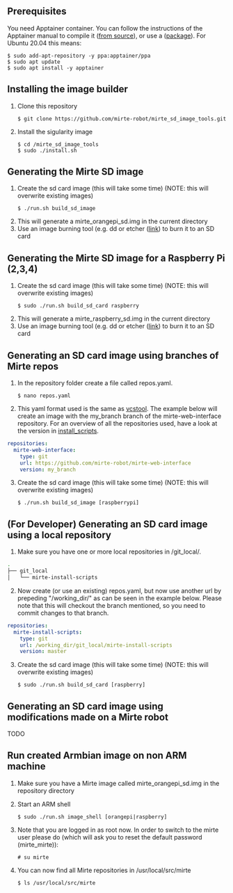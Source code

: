 ## Prerequisites

You need Apptainer container. You can follow the instructions of the Apptainer manual to compile it ([from source](https://github.com/apptainer/apptainer/blob/main/INSTALL.md)), or use a ([package](https://apptainer.org/docs/admin/main/installation.html#install-debian-packages)). For Ubuntu 20.04 this means:
   ```
   $ sudo add-apt-repository -y ppa:apptainer/ppa
$ sudo apt update
$ sudo apt install -y apptainer
   ```


## Installing the image builder

1. Clone this repository
   ```
   $ git clone https://github.com/mirte-robot/mirte_sd_image_tools.git
   ```
2. Install the sigularity image
   ```
   $ cd /mirte_sd_image_tools
   $ sudo ./install.sh
   ```

## Generating the Mirte SD image

1. Create the sd card image (this will take some time) (NOTE: this will overwrite existing images)
   ```
   $ ./run.sh build_sd_image
   ```
2. This will generate a mirte_orangepi_sd.img in the current directory
3. Use an image burning tool (e.g. dd or etcher ([link](https://www.balena.io/etcher/)) to burn it to an SD card


## Generating the Mirte SD image for a Raspberry Pi (2,3,4)

1. Create the sd card image (this will take some time) (NOTE: this will overwrite existing images)
   ```
   $ sudo ./run.sh build_sd_card raspberry
   ```
2. This will generate a mirte_raspberry_sd.img in the current directory
3. Use an image burning tool (e.g. dd or etcher ([link](https://www.balena.io/etcher/)) to burn it to an SD card


## Generating an SD card image using branches of Mirte repos

1. In the repository folder create a file called repos.yaml.
   ```
   $ nano repos.yaml
   ```
2. This yaml format used is the same as [vcstool](https://github.com/dirk-thomas/vcstool). The example below will create an image with the my_branch branch of the mirte-web-interface repository. For an overview of all the repositories used, have a look at the version in [install_scripts](https://github.com/mirte-robot/mirte_install_scripts/blob/main/repos.yaml).
```yaml
repositories:
  mirte-web-interface:
    type: git
    url: https://github.com/mirte-robot/mirte-web-interface
    version: my_branch
```

3. Create the sd card image (this will take some time) (NOTE: this will overwrite existing images)
   ```   
   $ ./run.sh build_sd_image [raspberrypi]
   ```

## (For Developer) Generating an SD card image using a local repository

1. Make sure you have one or more local repositories in <mirte-sd-image-tools>/git_local/.

```bash
.
├── git_local
│   └── mirte-install-scripts
```

2. Now create (or use an existing) repos.yaml, but now use another url by prepeding "/working_dir/" as can be seen in the example below. Please note that this will checkout the branch mentioned, so you need to commit changes to that branch.

```yaml
repositories:
  mirte-install-scripts:
    type: git
    url: /working_dir/git_local/mirte-install-scripts
    version: master
```

3. Create the sd card image (this will take some time) (NOTE: this will overwrite existing images)
   ```
   $ sudo ./run.sh build_sd_card [raspberry]
   ```

## Generating an SD card image using modifications made on a Mirte robot
TODO


## Run created Armbian image on non ARM machine
1. Make sure you have a Mirte image called mirte_orangepi_sd.img in the repository directory

2. Start an ARM shell
   ```
   $ sudo ./run.sh image_shell [orangepi|raspberry]
   ```
3. Note that you are logged in as root now. In order to switch to the mirte user please do (which will ask you to reset the default password (mirte_mirte)):
   ```
   # su mirte
   ```
4. You can now find all Mirte repositories in /usr/local/src/mirte
   ```
   $ ls /usr/local/src/mirte
   ```
